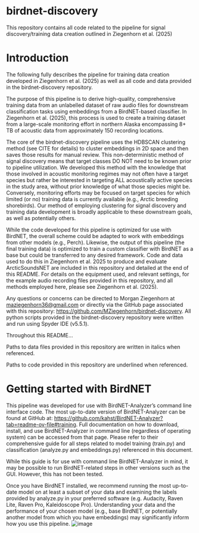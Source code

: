 # birdnet-discovery
This repository contains all code related to the pipeline for signal discovery/training data creation outlined in Ziegenhorn et al. (2025) 


# Introduction

The following fully describes the pipeline for training data creation developed in Ziegenhorn et al. (2025) as well as all code and data provided in the birdnet-discovery repository. 

The purpose of this pipeline is to derive high-quality, comprehensive training data from an unlabelled dataset of raw audio files for downstream classification tasks using embeddings from a BirdNET-based classifier. In Ziegenhorn et al. (2025), this process is used to create a training dataset from a large-scale monitoring effort in northern Alaska encompassing 8+ TB of acoustic data from approximately 150 recording locations. 

The core of the birdnet-discovery pipeline uses the HDBSCAN clustering method (see CITE for details) to cluster embeddings in 2D space and then saves those results for manual review. This non-deterministic method of signal discovery means that target classes DO NOT need to be known prior to pipeline utilization. We developed this method with the knowledge that those involved in acoustic monitoring regimes may not often have a target species but rather be interested in targeting ALL acoustically active species in the study area, without prior knowledge of what those species might be. Conversely, monitoring efforts may be focused on target species for which limited (or no) training data is currently available (e.g., Arctic breeding shorebirds). Our method of employing clustering for signal discovery and training data development is broadly applicable to these downstream goals, as well as potentially others.

While the code developed for this pipeline is optimized for use with BirdNET, the overall scheme could be adapted to work with embeddings from other models (e.g., Perch). Likewise, the output of this pipeline (the final training data) is optimized to train a custom classifier with BirdNET as a base but could be transferred to any desired framework. Code and data used to do this in Ziegenhorn et al. 2025 to produce and evaluate ArcticSoundsNET are included in this repository and detailed at the end of this README. For details on the equipment used, and relevant settings, for the example audio recording files provided in this repository, and all methods employed here, please see Ziegenhorn et al. (2025). 

Any questions or concerns can be directed to Morgan Ziegenhorn at maziegenhorn36@gmail.com or directly via the GitHub page associated with this repository: https://github.com/MZiegenhorn/birdnet-discovery. All python scripts provided in the birdnet-discovery repository were written and run using Spyder IDE (v5.5.1). 

Throughout this README…

Paths to data files provided in this repository are written in italics when referenced. 

Paths to code provided in this repository are underlined when referenced. 


# Getting started with BirdNET

This pipeline was developed for use with BirdNET-Analyzer’s command line interface code. The most up-to-date version of BirdNET-Analyzer can be found at GitHub at: https://github.com/kahst/BirdNET-Analyzer?tab=readme-ov-file#training. Full documentation on how to download, install, and use BirdNET-Analyzer in command line (regardless of operating system) can be accessed from that page. Please refer to their comprehensive guide for all steps related to model training (train.py) and classification (analyze.py and embeddings.py) referenced in this document. 

While this guide is for use with command line BirdNET-Analyzer in mind, it may be possible to run BirdNET-related steps in other versions such as the GUI. However, this has not been tested. 

Once you have BirdNET installed, we recommend running the most up-to-date model on at least a subset of your data and examining the labels provided by analyze.py in your preferred software (e.g. Audacity, Raven Lite, Raven Pro, Kaleidoscope Pro). Understanding your data and the performance of your chosen model (e.g., base BirdNET, or potentially another model from which you have embeddings) may significantly inform how you use this pipeline.
![image](https://github.com/user-attachments/assets/1fbbe4f0-0d7f-42c9-b300-fc9b875d38b1)
